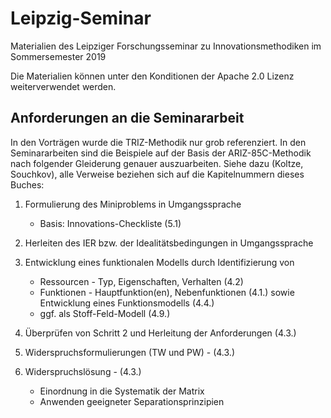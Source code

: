 # Leipzig-Seminar

Materialien des Leipziger Forschungsseminar zu Innovationsmethodiken im
Sommersemester 2019

Die Materialien können unter den Konditionen der Apache 2.0 Lizenz
weiterverwendet werden.

## Anforderungen an die Seminararbeit

In den Vorträgen wurde die TRIZ-Methodik nur grob referenziert. In den
Seminararbeiten sind die Beispiele auf der Basis der ARIZ-85C-Methodik nach
folgender Gleiderung genauer auszuarbeiten. Siehe dazu (Koltze, Souchkov),
alle Verweise beziehen sich auf die Kapitelnummern dieses Buches:

1. Formulierung des Miniproblems in Umgangssprache
   * Basis: Innovations-Checkliste (5.1)

2. Herleiten des IER bzw. der Idealitätsbedingungen in Umgangssprache

3. Entwicklung eines funktionalen Modells durch Identifizierung von
   * Ressourcen - Typ, Eigenschaften, Verhalten (4.2)
   * Funktionen - Hauptfunktion(en), Nebenfunktionen (4.1.)
   sowie Entwicklung eines Funktionsmodells (4.4.)
   * ggf. als Stoff-Feld-Modell (4.9.)

4. Überprüfen von Schritt 2 und Herleitung der Anforderungen (4.3.)

5. Widerspruchsformulierungen (TW und PW) - (4.3.)

6. Widerspruchslösung - (4.3.)
   * Einordnung in die Systematik der Matrix
   * Anwenden geeigneter Separationsprinzipien



